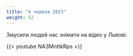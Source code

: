 ```yaml
---
title: "4 червня 2023"
weight: 52
---
```

Змусили людей нас знімати на відео у Львові:

{{< youtube NA3MnttkRps  >}}
